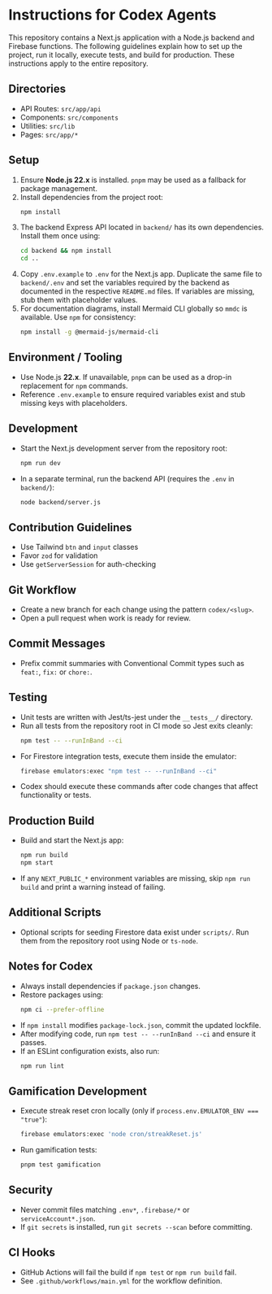 # Instructions for Codex Agents

This repository contains a Next.js application with a Node.js backend and Firebase functions. The following guidelines explain how to set up the project, run it locally, execute tests, and build for production. These instructions apply to the entire repository.

## Directories
- API Routes: `src/app/api`
- Components: `src/components`
- Utilities: `src/lib`
- Pages: `src/app/*`

## Setup
1. Ensure **Node.js 22.x** is installed. `pnpm` may be used as a fallback for package management.
2. Install dependencies from the project root:
   ```bash
   npm install
   ```
3. The backend Express API located in `backend/` has its own dependencies. Install them once using:
   ```bash
   cd backend && npm install
   cd ..
   ```
4. Copy `.env.example` to `.env` for the Next.js app. Duplicate the same file to `backend/.env` and set the variables required by the backend as documented in the respective `README.md` files. If variables are missing, stub them with placeholder values.
5. For documentation diagrams, install Mermaid CLI globally so `mmdc` is available. Use `npm` for consistency:
   ```bash
   npm install -g @mermaid-js/mermaid-cli
   ```

## Environment / Tooling
- Use Node.js **22.x**. If unavailable, `pnpm` can be used as a drop-in replacement for `npm` commands.
- Reference `.env.example` to ensure required variables exist and stub missing keys with placeholders.

## Development
- Start the Next.js development server from the repository root:
  ```bash
  npm run dev
  ```
- In a separate terminal, run the backend API (requires the `.env` in `backend/`):
  ```bash
  node backend/server.js
  ```

## Contribution Guidelines
- Use Tailwind `btn` and `input` classes
- Favor `zod` for validation
- Use `getServerSession` for auth-checking

## Git Workflow
- Create a new branch for each change using the pattern `codex/<slug>`.
- Open a pull request when work is ready for review.

## Commit Messages
- Prefix commit summaries with Conventional Commit types such as `feat:`, `fix:` or `chore:`.

## Testing
- Unit tests are written with Jest/ts-jest under the `__tests__/` directory.
- Run all tests from the repository root in CI mode so Jest exits cleanly:
  ```bash
  npm test -- --runInBand --ci
  ```
- For Firestore integration tests, execute them inside the emulator:
  ```bash
  firebase emulators:exec "npm test -- --runInBand --ci"
  ```
- Codex should execute these commands after code changes that affect functionality or tests.

## Production Build
- Build and start the Next.js app:
  ```bash
  npm run build
  npm start
  ```
- If any `NEXT_PUBLIC_*` environment variables are missing, skip `npm run build` and print a warning instead of failing.

## Additional Scripts
- Optional scripts for seeding Firestore data exist under `scripts/`. Run them from the repository root using Node or `ts-node`.

## Notes for Codex
- Always install dependencies if `package.json` changes.
- Restore packages using:
  ```bash
  npm ci --prefer-offline
  ```
- If `npm install` modifies `package-lock.json`, commit the updated lockfile.
- After modifying code, run `npm test -- --runInBand --ci` and ensure it passes.
- If an ESLint configuration exists, also run:
  ```bash
  npm run lint
  ```

## Gamification Development
- Execute streak reset cron locally (only if `process.env.EMULATOR_ENV === "true"`):
  ```bash
  firebase emulators:exec 'node cron/streakReset.js'
  ```
- Run gamification tests:
  ```bash
  pnpm test gamification
  ```

## Security
- Never commit files matching `.env*`, `.firebase/*` or `serviceAccount*.json`.
- If `git secrets` is installed, run `git secrets --scan` before committing.

## CI Hooks
- GitHub Actions will fail the build if `npm test` or `npm run build` fail.
- See `.github/workflows/main.yml` for the workflow definition.
